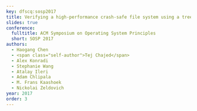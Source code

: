 ```yaml
---
key: dfscq:sosp2017
title: Verifying a high-performance crash-safe file system using a tree specification
slides: true
conference:
  fulltitle: ACM Symposium on Operating System Principles
  short: SOSP 2017
authors:
  - Haogang Chen
  - <span class="self-author">Tej Chajed</span>
  - Alex Konradi
  - Stephanie Wang
  - Atalay Ileri
  - Adam Chlipala
  - M. Frans Kaashoek
  - Nickolai Zeldovich
year: 2017
order: 3
---
```

